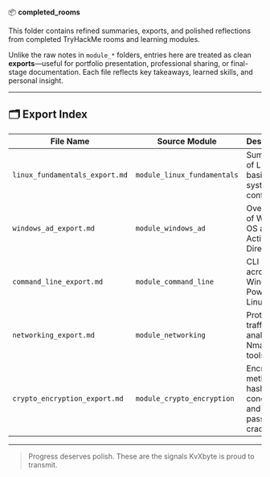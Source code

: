 📦 **completed_rooms**

This folder contains refined summaries, exports, and polished reflections from completed TryHackMe rooms and learning modules.

Unlike the raw notes in `module_*` folders, entries here are treated as clean **exports**—useful for portfolio presentation, professional sharing, or final-stage documentation. Each file reflects key takeaways, learned skills, and personal insight.

---

## 🗂️ Export Index

| File Name                     | Source Module              | Description                                                  |
|------------------------------|----------------------------|--------------------------------------------------------------|
| `linux_fundamentals_export.md`   | `module_linux_fundamentals` | Summary of Linux basics and system control                    |
| `windows_ad_export.md`           | `module_windows_ad`         | Overview of Windows OS and Active Directory                   |
| `command_line_export.md`         | `module_command_line`       | CLI skills across Windows, PowerShell, Linux                  |
| `networking_export.md`           | `module_networking`         | Protocols, traffic analysis, Nmap, and tools                  |
| `crypto_encryption_export.md`    | `module_crypto_encryption`  | Encryption methods, hashing concepts, and password cracking   |

---

> Progress deserves polish. These are the signals KvXbyte is proud to transmit.
